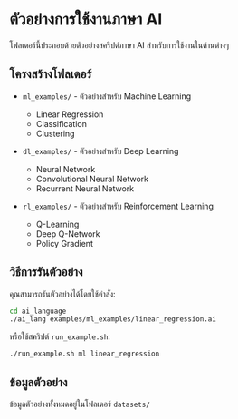 
# ตัวอย่างการใช้งานภาษา AI

โฟลเดอร์นี้ประกอบด้วยตัวอย่างสคริปต์ภาษา AI สำหรับการใช้งานในด้านต่างๆ

## โครงสร้างโฟลเดอร์

- `ml_examples/` - ตัวอย่างสำหรับ Machine Learning
  - Linear Regression
  - Classification
  - Clustering
  
- `dl_examples/` - ตัวอย่างสำหรับ Deep Learning
  - Neural Network
  - Convolutional Neural Network
  - Recurrent Neural Network
  
- `rl_examples/` - ตัวอย่างสำหรับ Reinforcement Learning
  - Q-Learning
  - Deep Q-Network
  - Policy Gradient

## วิธีการรันตัวอย่าง

คุณสามารถรันตัวอย่างได้โดยใช้คำสั่ง:

```bash
cd ai_language
./ai_lang examples/ml_examples/linear_regression.ai
```

หรือใช้สคริปต์ `run_example.sh`:

```bash
./run_example.sh ml linear_regression
```

## ข้อมูลตัวอย่าง

ข้อมูลตัวอย่างทั้งหมดอยู่ในโฟลเดอร์ `datasets/`
